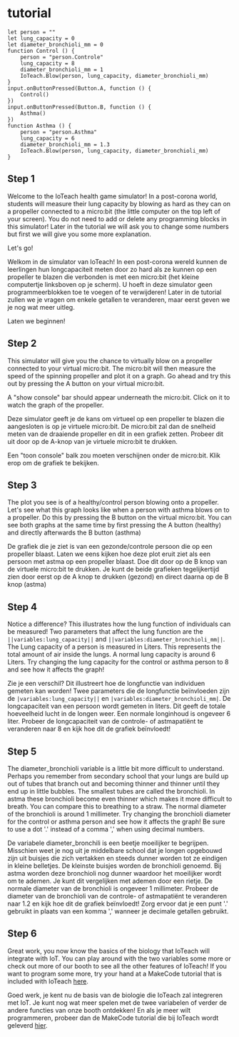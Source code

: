 # tutorial
```template
let person = ""
let lung_capacity = 0
let diameter_bronchioli_mm = 0
function Control () {
    person = "person.Controle"
    lung_capacity = 8
    diameter_bronchioli_mm = 1
    IoTeach.Blow(person, lung_capacity, diameter_bronchioli_mm)
}
input.onButtonPressed(Button.A, function () {
    Control()
})
input.onButtonPressed(Button.B, function () {
    Asthma()
})
function Asthma () {
    person = "person.Asthma"
    lung_capacity = 6
    diameter_bronchioli_mm = 1.3
    IoTeach.Blow(person, lung_capacity, diameter_bronchioli_mm)
}
```
## Step 1

Welcome to the IoTeach health game simulator!
In a post-corona world, students will measure their lung capacity by blowing as hard as they can on a propeller connected to a micro:bit (the little computer on the top left of your screen).
You do not need to add or delete any programming blocks in this simulator! Later in the tutorial we will ask you to change some numbers but first we will give you some more explanation.

Let's go!


Welkom in de simulator van IoTeach!
In een post-corona wereld kunnen de leerlingen hun longcapaciteit meten door zo hard als ze kunnen op een propeller te blazen die verbonden is met een micro:bit (het kleine computertje linksboven op je scherm).
U hoeft in deze simulator geen programmeerblokken toe te voegen of te verwijderen! Later in de tutorial zullen we je vragen om enkele getallen te veranderen, maar eerst geven we je nog wat meer uitleg.

Laten we beginnen!

## Step 2

This simulator will give you the chance to virtually blow on a propeller connected to your virtual micro:bit.
The micro:bit will then measure the speed of the spinning propeller and plot it on a graph.
Go ahead and try this out by pressing the A button on your virtual micro:bit. 

A "show console" bar should appear underneath the micro:bit. Click on it to watch the graph of the propeller.

Deze simulator geeft je de kans om virtueel op een propeller te blazen die aangesloten is op je virtuele micro:bit.
De micro:bit zal dan de snelheid meten van de draaiende propeller en dit in een grafiek zetten.
Probeer dit uit door op de A-knop van je virtuele micro:bit te drukken. 

Een "toon console" balk zou moeten verschijnen onder de micro:bit. Klik erop om de grafiek te bekijken.

## Step 3 
The plot you see is of a healthy/control person blowing onto a propeller.
Let's see what this graph looks like when a person with asthma blows on to a propeller.
Do this by pressing the B button on the virtual micro:bit.
You can see both graphs at the same time by first pressing the A button (healthy) and directly afterwards the B button (asthma)

De grafiek die je ziet is van een gezonde/controle persoon die op een propeller blaast.
Laten we eens kijken hoe deze plot eruit ziet als een persoon met astma op een propeller blaast.
Doe dit door op de B knop van de virtuele micro:bit te drukken.
Je kunt de beide grafieken tegelijkertijd zien door eerst op de A knop te drukken (gezond) en direct daarna op de B knop (astma)

## Step 4
Notice a difference? This illustrates how the lung function of individuals can be measured!
Two parameters that affect the lung function are the ``||variables:lung_capacity||`` and ``||variables:diameter_bronchioli_mm||``.
The Lung capacity of a person is measured in Liters. This represents the total amount of air inside the lungs. 
A normal lung capacity is around 6 Liters. 
Try changing the lung capacity for the control or asthma person to 8 and see how it affects the graph!

Zie je een verschil? Dit illustreert hoe de longfunctie van individuen gemeten kan worden!
Twee parameters die de longfunctie beïnvloeden zijn de ``|variables:lung_capacity||`` en ``|variables:diameter_bronchioli_mm|``.
De longcapaciteit van een persoon wordt gemeten in liters. Dit geeft de totale hoeveelheid lucht in de longen weer. 
Een normale longinhoud is ongeveer 6 liter. 
Probeer de longcapaciteit van de controle- of astmapatiënt te veranderen naar 8 en kijk hoe dit de grafiek beïnvloedt!

## Step 5
The diameter_bronchioli variable is a little bit more difficult to understand. 
Perhaps you remember from secondary school that your lungs are build up out of tubes that branch out and becoming thinner and thinner until they end up in little bubbles. 
The smallest tubes are called the bronchioli. In astma these bronchioli become even thinner which makes it more difficult to breath. You can compare this to breathing to a straw. 
The normal diameter of the bronchioli is around 1 millimeter. 
Try changing the bronchioli diameter for the control or asthma person and see how it affects the graph!
Be sure to use a dot '.' instead of a comma ',' when using decimal numbers.

De variabele diameter_bronchili is een beetje moeilijker te begrijpen. 
Misschien weet je nog uit je middelbare school dat je longen opgebouwd zijn uit buisjes die zich vertakken en steeds dunner worden tot ze eindigen in kleine belletjes. 
De kleinste buisjes worden de bronchioli genoemd. Bij astma worden deze bronchioli nog dunner waardoor het moeilijker wordt om te ademen. Je kunt dit vergelijken met ademen door een rietje. 
De normale diameter van de bronchioli is ongeveer 1 millimeter. 
Probeer de diameter van de bronchioli van de controle- of astmapatiënt te veranderen naar 1.2 en kijk hoe dit de grafiek beïnvloedt!
Zorg ervoor dat je een punt '.' gebruikt in plaats van een komma ',' wanneer je decimale getallen gebruikt.

## Step 6
Great work, you now know the basics of the biology that IoTeach will integrate with IoT.
You can play around with the two variables some more or check out more of our booth to see all the other features of IoTeach!
If you want to program some more, try your hand at a MakeCode tutorial that is included with IoTeach [here](https://makecode.microbit.org/#tutorial:github:99enriqued/receiver-tutorial/tutorial).

Goed werk, je kent nu de basis van de biologie die IoTeach zal integreren met IoT.
Je kunt nog wat meer spelen met de twee variabelen of verder de andere functies van onze booth ontdekken!
En als je meer wilt programmeren, probeer dan de MakeCode tutorial die bij IoTeach wordt geleverd [hier](https://makecode.microbit.org/#tutorial:github:99enriqued/receiver-tutorial/tutorial).
